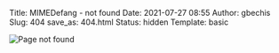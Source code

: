 Title: MIMEDefang - not found
Date: 2021-07-27 08:55
Author: gbechis
Slug: 404
save_as: 404.html
Status: hidden
Template: basic

![Page not found](/images/404.png "Page not found")
